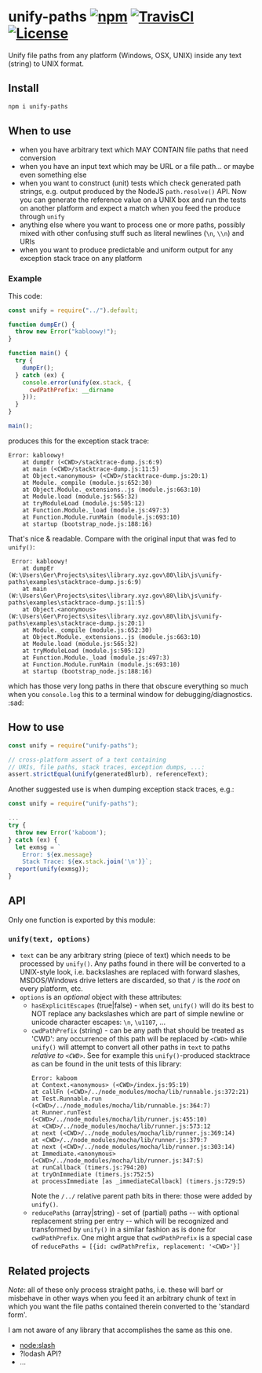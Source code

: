 # unify-paths  [![npm](https://img.shields.io/npm/v/unify-paths.svg)](https://www.npmjs.com/package/unify-paths)   [![TravisCI](https://travis-ci.org/GerHobbelt/unify-paths.svg?branch=master)](https://travis-ci.org/GerHobbelt/unify-paths)   [![License](https://img.shields.io/github/license/mashape/apistatus.svg)](LICENSE)

Unify file paths from any platform (Windows, OSX, UNIX) inside any text (string) to UNIX format.


## Install

```bash
npm i unify-paths
```



## When to use

- when you have arbitrary text which MAY CONTAIN file paths that need conversion
- when you have an input text which may be URL or a file path... or maybe even something else
- when you want to construct (unit) tests which check generated path strings, e.g. output produced by the NodeJS `path.resolve()` API. Now you can generate the reference value on a UNIX box and run the tests on another platform and expect a match when you feed the produce through `unify`
- anything else where you want to process one or more paths, possibly mixed with other confusing stuff such as literal newlines (`\n`, `\\n`) and URIs
- when you want to produce predictable and uniform output for any exception stack trace on any platform


### Example

This code:

```js
const unify = require("../").default;

function dumpEr() {
  throw new Error("kabloowy!");
}

function main() {
  try {
    dumpEr();
  } catch (ex) {
    console.error(unify(ex.stack, {
      cwdPathPrefix: __dirname
    }));
  }
}

main();
```

produces this for the exception stack trace: 

```
Error: kabloowy!
    at dumpEr (<CWD>/stacktrace-dump.js:6:9)
    at main (<CWD>/stacktrace-dump.js:11:5)
    at Object.<anonymous> (<CWD>/stacktrace-dump.js:20:1)
    at Module._compile (module.js:652:30)
    at Object.Module._extensions..js (module.js:663:10)
    at Module.load (module.js:565:32)
    at tryModuleLoad (module.js:505:12)
    at Function.Module._load (module.js:497:3)
    at Function.Module.runMain (module.js:693:10)
    at startup (bootstrap_node.js:188:16)
```

That's nice & readable. Compare with the original input that was fed to `unify()`:

```
 Error: kabloowy!
    at dumpEr (W:\Users\Ger\Projects\sites\library.xyz.gov\80\lib\js\unify-paths\examples\stacktrace-dump.js:6:9)
    at main (W:\Users\Ger\Projects\sites\library.xyz.gov\80\lib\js\unify-paths\examples\stacktrace-dump.js:11:5)
    at Object.<anonymous> (W:\Users\Ger\Projects\sites\library.xyz.gov\80\lib\js\unify-paths\examples\stacktrace-dump.js:20:1)
    at Module._compile (module.js:652:30)
    at Object.Module._extensions..js (module.js:663:10)
    at Module.load (module.js:565:32)
    at tryModuleLoad (module.js:505:12)
    at Function.Module._load (module.js:497:3)
    at Function.Module.runMain (module.js:693:10)
    at startup (bootstrap_node.js:188:16)
```

which has those very long paths in there that obscure everything so much when you `console.log` this to a terminal window for debugging/diagnostics. :sad:



## How to use

```js
const unify = require("unify-paths");

// cross-platform assert of a text containing 
// URIs, file paths, stack traces, exception dumps, ...:
assert.strictEqual(unify(generatedBlurb), referenceText); 
```

Another suggested use is when dumping exception stack traces, e.g.:

```js
const unify = require("unify-paths");

...
try {
  throw new Error('kaboom');
} catch (ex) {
  let exmsg = `
    Error: ${ex.message}
    Stack Trace: ${ex.stack.join('\n')}`;
  report(unify(exmsg));
}
```


## API

Only one function is exported by this module: 

### `unify(text, options)`

- `text` can be any arbitrary string (piece of text) which needs to be processed by `unify()`. Any paths found in there will be converted to a UNIX-style look, i.e. backslashes are replaced with forward slashes, MSDOS/Windows drive letters are discarded, so that `/` is the *root* on every platform, etc.
- `options` is an *optional* object with these attributes:
  + `hasExplicitEscapes` (true|false) - when set, `unify()` will do its best to NOT replace any backslashes which are part of simple newline or unicode character escapes: `\n`, `\u1107`, ...
  + `cwdPathPrefix` (string) - can be any path that should be treated as 'CWD': any occurrence of this path will be replaced by `<CWD>` while `unify()` will attempt to convert all other paths in `text` to paths *relative to `<CWD>`*. See for example this `unify()`-produced stacktrace as can be found in the unit tests of this library:
    ```
    Error: kaboom
    at Context.<anonymous> (<CWD>/index.js:95:19)
    at callFn (<CWD>/../node_modules/mocha/lib/runnable.js:372:21)
    at Test.Runnable.run (<CWD>/../node_modules/mocha/lib/runnable.js:364:7)
    at Runner.runTest (<CWD>/../node_modules/mocha/lib/runner.js:455:10)
    at <CWD>/../node_modules/mocha/lib/runner.js:573:12
    at next (<CWD>/../node_modules/mocha/lib/runner.js:369:14)
    at <CWD>/../node_modules/mocha/lib/runner.js:379:7
    at next (<CWD>/../node_modules/mocha/lib/runner.js:303:14)
    at Immediate.<anonymous> (<CWD>/../node_modules/mocha/lib/runner.js:347:5)
    at runCallback (timers.js:794:20)
    at tryOnImmediate (timers.js:752:5)
    at processImmediate [as _immediateCallback] (timers.js:729:5)
    ```
    Note the `/../` relative parent path bits in there: those were added by `unify()`.
  + `reducePaths` (array|string) - set of (partial) paths -- with optional replacement string per entry -- which will be recognized and transformed by `unify()` in a similar fashion as is done for `cwdPathPrefix`. One might argue that `cwdPathPrefix` is a special case of `reducePaths = [{id: cwdPathPrefix, replacement: '<CWD>'}]`
  




## Related projects 

*Note*: all of these only process straight paths, i.e. these will barf or misbehave in other ways when you feed it an arbitrary chunk of text in which you want the file paths contained therein converted to the 'standard form'.

I am not aware of any library that accomplishes the same as this one.

- [node:slash](https://www.npmjs.com/package/slash)
- ?lodash API?
- ...

